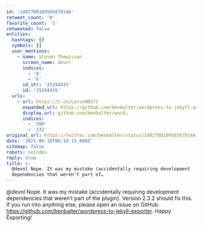 ```yaml
---
id: '1402780109585670146'
retweet_count: '0'
favorite_count: '1'
retweeted: false
entities:
  hashtags: []
  symbols: []
  user_mentions:
    - name: Steven Thewissen
      screen_name: devnl
      indices:
        - '0'
        - '6'
      id_str: '25294435'
      id: '25294435'
  urls:
    - url: https://t.co/LersoNB5fI
      expanded_url: https://github.com/benbalter/wordpress-to-jekyll-exporter
      display_url: github.com/benbalter/word…
      indices:
        - '209'
        - '232'
original_url: https://twitter.com/benbalter/status/1402780109585670146
date: '2021-06-10T00:10:15.000Z'
sitemap: false
robots: noindex
reply: true
title: >-
  @devnl Nope. It was my mistake (accidentally requiring development
  dependencies that weren’t part of…
---
```


@devnl Nope. It was my mistake (accidentally requiring development dependencies that weren’t part of the plugin). Version 2.3.2 should fix this.  If you run into anything else, please open an issue on GitHub: https://github.com/benbalter/wordpress-to-jekyll-exporter. Happy Exporting!